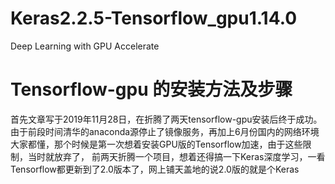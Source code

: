 # Keras2.2.5-Tensorflow_gpu1.14.0
Deep Learning with GPU Accelerate
# Tensorflow-gpu 的安装方法及步骤
首先文章写于2019年11月28日，在折腾了两天tensorflow-gpu安装后终于成功。由于前段时间清华的anaconda源停止了镜像服务，再加上6月份国内的网络环境大家都懂，那个时候是第一次想着安装GPU版的Tensorflow加速，由于这些限制，当时就放弃了， 前两天折腾一个项目，想着还得搞一下Keras深度学习，一看Tensorflow都更新到了2.0版本了，网上铺天盖地的说2.0版的就是个Keras
